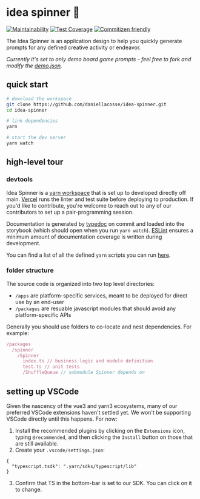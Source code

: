 # idea spinner 🎰

[![Maintainability](https://api.codeclimate.com/v1/badges/9bc0a87e673be83e89fa/maintainability)](https://codeclimate.com/github/daniellacosse/idea-spinner/maintainability)
[![Test Coverage](https://api.codeclimate.com/v1/badges/9bc0a87e673be83e89fa/test_coverage)](https://codeclimate.com/github/daniellacosse/idea-spinner/test_coverage)
[![Commitizen friendly](https://img.shields.io/badge/commitizen-friendly-brightgreen.svg)](http://commitizen.github.io/cz-cli/)

The Idea Spinner is an application design to help you quickly generate prompts for any defined creative activity or endeavor.

*Currently it's set to only demo board game prompts - feel free to fork and modify the [demo.json](./apps/web/src/demo.json).*

## quick start

```sh
# download the workspace
git clone https://github.com/daniellacosse/idea-spinner.git
cd idea-spinner

# link dependencies
yarn

# start the dev server
yarn watch
```

## high-level tour

### devtools

Idea Spinner is a [yarn workspace](https://yarnpkg.com/features/workspaces/#gatsby-focus-wrapper) that is set up to developed directly off main. [Vercel](https://vercel.com/) runs the linter and test suite before deploying to production. If you'd like to contribute, you're welcome to reach out to any of our contributors to set up a pair-programming session.

Documentation is generated by [typedoc](https://typedoc.org) on commit and loaded into the storybook (which should open when you run `yarn watch`). [ESLint](https://www.npmjs.com/package/eslint-plugin-jsdoc) ensures a minimum amount of documentation coverage is written during development.

You can find a list of all the defined `yarn` scripts you can run [here](https://github.com/daniellacosse/idea-spinner/blob/main/package.json#L40).

### folder structure

The source code is organized into two top level directories:
- `/apps` are platform-specific services, meant to be deployed for direct use by an end-user
- `/packages` are resuable javascript modules that should avoid any platform-specific APIs

Generally you should use folders to co-locate and nest dependencies. For example:

```js
/packages
  /spinner
    /Spinner
      index.ts // business logic and module definition
      test.ts // unit tests
      /ShuffleQueue // submodule Spinner depends on
```

## setting up VSCode
Given the nascency of the vue3 and yarn3 ecosystems, many of our preferred VSCode extensions haven't settled yet. We won't be supporting VSCode directly until this happens. For now:

1. Install the recommended plugins by clicking on the `Extensions` icon, typing `@recommended`, and then clicking the `Install` button on those that are still available.
2. Create your `.vscode/settings.json`:

```
{
  "typescript.tsdk": ".yarn/sdks/typescript/lib"
}
```
3. Confirm that TS in the bottom-bar is set to our SDK. You can click on it to change.
  